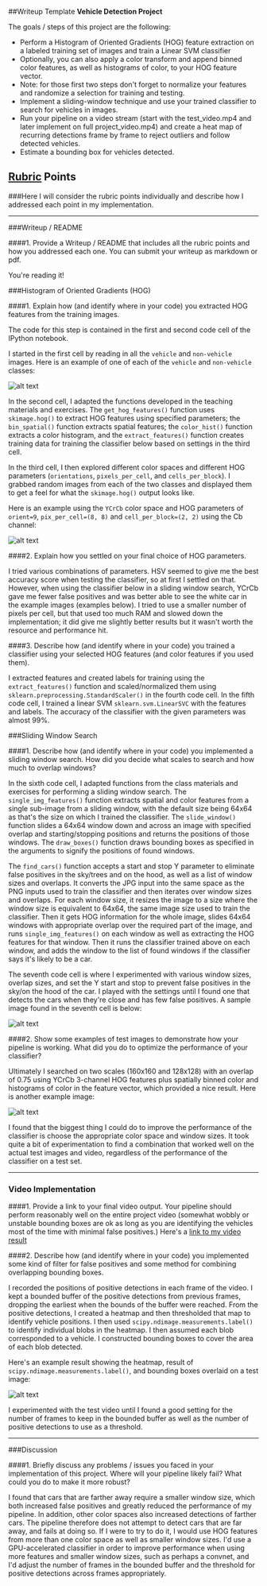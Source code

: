 ##Writeup Template
**Vehicle Detection Project**

The goals / steps of this project are the following:

* Perform a Histogram of Oriented Gradients (HOG) feature extraction on a labeled training set of images and train a Linear SVM classifier
* Optionally, you can also apply a color transform and append binned color features, as well as histograms of color, to your HOG feature vector.
* Note: for those first two steps don't forget to normalize your features and randomize a selection for training and testing.
* Implement a sliding-window technique and use your trained classifier to search for vehicles in images.
* Run your pipeline on a video stream (start with the test_video.mp4 and later implement on full project_video.mp4) and create a heat map of recurring detections frame by frame to reject outliers and follow detected vehicles.
* Estimate a bounding box for vehicles detected.

[//]: # (Image References)
[image1]: ./output_images/car-notcar.png
[image2]: ./output_images/hog_car.png
[image3]: ./output_images/test4_windows.jpg
[image4]: ./output_images/test6_windows.jpg
[image5]: ./output_images/test6_heat_labeled_windows.jpg
[video1]: ./project_video.mp4

## [Rubric](https://review.udacity.com/#!/rubrics/513/view) Points
###Here I will consider the rubric points individually and describe how I addressed each point in my implementation.

---
###Writeup / README

####1. Provide a Writeup / README that includes all the rubric points and how you addressed each one.  You can submit your writeup as markdown or pdf.

You're reading it!

###Histogram of Oriented Gradients (HOG)

####1. Explain how (and identify where in your code) you extracted HOG features from the training images.

The code for this step is contained in the first and second code cell of the IPython notebook.

I started in the first cell by reading in all the `vehicle` and `non-vehicle` images.  Here is an example of one of each of the `vehicle` and `non-vehicle` classes:

![alt text][image1]

In the second cell, I adapted the functions developed in the teaching materials and exercises. The `get_hog_features()` function uses `skimage.hog()` to extract HOG features using specified parameters; the `bin_spatial()` function extracts spatial features; the `color_hist()` function extracts a color histogram, and the `extract_features()` function creates training data for training the classifier below based on settings in the third cell.

In the third cell, I then explored different color spaces and different HOG parameters (`orientations`, `pixels_per_cell`, and `cells_per_block`).  I grabbed random images from each of the two classes and displayed them to get a feel for what the `skimage.hog()` output looks like.

Here is an example using the `YCrCb` color space and HOG parameters of `orient=9`, `pix_per_cell=(8, 8)` and `cell_per_block=(2, 2)` using the Cb channel:

![alt text][image2]

####2. Explain how you settled on your final choice of HOG parameters.

I tried various combinations of parameters. HSV seemed to give me the best accuracy score when testing the classifier, so at first I settled on that. However, when using the classifier below in a sliding window search, YCrCb gave me fewer false positives and was better able to see the white car in the example images (examples below). I tried to use a smaller number of pixels per cell, but that used too much RAM and slowed down the implementation; it did give me slightly better results but it wasn't worth the resource and performance hit.

####3. Describe how (and identify where in your code) you trained a classifier using your selected HOG features (and color features if you used them).

I extracted features and created labels for training using the `extract_features()` function and scaled/normalized them using `sklearn.preprocessing.StandardScaler()` in the fourth code cell. In the fifth code cell, I trained a linear SVM `sklearn.svm.LinearSVC` with the features and labels. The accuracy of the classifier with the given parameters was almost 99%.

###Sliding Window Search

####1. Describe how (and identify where in your code) you implemented a sliding window search.  How did you decide what scales to search and how much to overlap windows?

In the sixth code cell, I adapted functions from the class materials and exercises for performing a sliding window search. The `single_img_features()` function extracts spatial and color features from a single sub-image from a sliding window, with the default size being 64x64 as that's the size on which I trained the classifier. The `slide_window()` function slides a 64x64 window down and across an image with specified overlap and starting/stopping positions and returns the positions of those windows. The `draw_boxes()` function draws bounding boxes as specified in the arguments to signify the positions of found windows.

The `find_cars()` function accepts a start and stop Y parameter to eliminate false positives in the sky/trees and on the hood, as well as a list of window sizes and overlaps. It converts the JPG input into the same space as the PNG inputs used to train the classifier and then iterates over window sizes and overlaps. For each window size, it resizes the image to a size where the window size is equivalent to 64x64, the same image size used to train the classifier. Then it gets HOG information for the whole image, slides 64x64 windows with appropriate overlap over the required part of the image, and runs `single_img_features()` on each window as well as extracting the HOG features for that window. Then it runs the classifier trained above on each window, and adds the window to the list of found windows if the classifier says it's likely to be a car.

The seventh code cell is where I experimented with various window sizes, overlap sizes, and set the Y start and stop to prevent false positives in the sky/on the hood of the car. I played with the settings until I found one that detects the cars when they're close and has few false positives. A sample image found in the seventh cell is below:

![alt text][image3]

####2. Show some examples of test images to demonstrate how your pipeline is working.  What did you do to optimize the performance of your classifier?

Ultimately I searched on two scales (160x160 and 128x128) with an overlap of 0.75 using YCrCb 3-channel HOG features plus spatially binned color and histograms of color in the feature vector, which provided a nice result. Here is another example image:

![alt text][image4]

I found that the biggest thing I could do to improve the performance of the classifier is choose the appropriate color space and window sizes. It took quite a bit of experimentation to find a combination that worked well on the actual test images and video, regardless of the performance of the classifier on a test set.

---

### Video Implementation

####1. Provide a link to your final video output.  Your pipeline should perform reasonably well on the entire project video (somewhat wobbly or unstable bounding boxes are ok as long as you are identifying the vehicles most of the time with minimal false positives.)
Here's a [link to my video result](./project_video_output.mp4)


####2. Describe how (and identify where in your code) you implemented some kind of filter for false positives and some method for combining overlapping bounding boxes.

I recorded the positions of positive detections in each frame of the video.  I kept a bounded buffer of the positive detections from previous frames, dropping the earliest when the bounds of the buffer were reached.  From the positive detections, I created a heatmap and then thresholded that map to identify vehicle positions.  I then used `scipy.ndimage.measurements.label()` to identify individual blobs in the heatmap.  I then assumed each blob corresponded to a vehicle.  I constructed bounding boxes to cover the area of each blob detected.

Here's an example result showing the heatmap, result of `scipy.ndimage.measurements.label()`, and bounding boxes overlaid on a test image:

![alt text][image5]

I experimented with the test video until I found a good setting for the number of frames to keep in the bounded buffer as well as the number of positive detections to use as a threshold.

---

###Discussion

####1. Briefly discuss any problems / issues you faced in your implementation of this project.  Where will your pipeline likely fail?  What could you do to make it more robust?

I found that cars that are farther away require a smaller window size, which both increased false positives and greatly reduced the performance of my pipeline. In addition, other color spaces also increased detections of farther cars. The pipeline therefore does not attempt to detect cars that are far away, and fails at doing so. If I were to try to do it, I would use HOG features from more than one color space as well as smaller window sizes. I'd use a GPU-accelerated classifier in order to improve performance when using more features and smaller window sizes, such as perhaps a convnet, and I'd adjust the number of frames in the bounded buffer and the threshold for positive detections across frames appropriately.